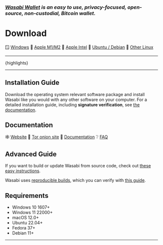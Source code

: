 ### _[Wasabi Wallet](https://wasabiwallet.io) is an easy to use, privacy-focused, open-source, non-custodial, Bitcoin wallet._

# Download
:window: [Windows](https://github.com/WalletWasabi/WalletWasabi/releases/download/v{version}/Wasabi-{version}.msi)
:green_apple: [Apple M1/M2](https://github.com/WalletWasabi/WalletWasabi/releases/download/v{version}/Wasabi-{version}-arm64.dmg)
:apple: [Apple Intel](https://github.com/WalletWasabi/WalletWasabi/releases/download/v{version}/Wasabi-{version}.dmg)
:penguin: [Ubuntu / Debian](https://github.com/WalletWasabi/WalletWasabi/releases/download/v{version}/Wasabi-{version}.deb)
:penguin: [Other Linux](https://github.com/WalletWasabi/WalletWasabi/releases/download/v{version}/Wasabi-{version}.tar.gz)

---

{highlights}

---

## Installation Guide
Download the operating system relevant software package and install Wasabi like you would with any other software on your computer.
For a detailed installation guide, including **signature verification**, see [the documentation](https://docs.wasabiwallet.io/using-wasabi/InstallPackage.html).

## Documentation
:spider_web: [Website](https://wasabiwallet.io)
:onion: [Tor onion site](http://wasabiukrxmkdgve5kynjztuovbg43uxcbcxn6y2okcrsg7gb6jdmbad.onion/)
:orange_book: [Documentation](https://docs.wasabiwallet.io)
:grey_question: [FAQ](https://github.com/WalletWasabi/WalletWasabi/discussions/categories/faq)

## Advanced Guide
If you want to build or update Wasabi from source code, check out [these easy instructions](https://docs.wasabiwallet.io/using-wasabi/BuildSource.html).

Wasabi uses [reproducible builds](https://reproducible-builds.org/), which you can verify with [this guide](https://github.com/WalletWasabi/WalletWasabi/blob/master/WalletWasabi.Documentation/Guides/DeterministicBuildGuide.md).

## Requirements
- Windows 10 1607+
- Windows 11 22000+
- macOS 12.0+
- Ubuntu 22.04+
- Fedora 37+
- Debian 11+
---
